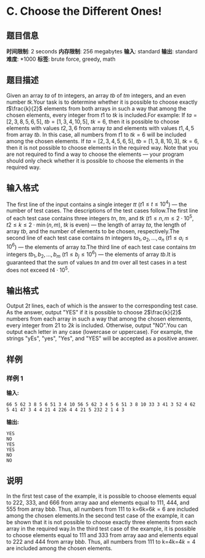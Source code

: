 # C. Choose the Different Ones!

## 题目信息

**时间限制**: 2 seconds
**内存限制**: 256 megabytes
**输入**: standard
**输出**: standard
**难度**: *1000
**标签**: brute force, greedy, math

## 题目描述

Given an array $t$$a$ of $t$$n$ integers, an array $t$$b$ of $t$$m$ integers, and an even number $t$$k$.Your task is to determine whether it is possible to choose exactly $t$$\frac{k}{2}$ elements from both arrays in such a way that among the chosen elements, every integer from $t$$1$ to $t$$k$ is included.For example: If $t$$a=[2, 3, 8, 5, 6, 5]$, $t$$b=[1, 3, 4, 10, 5]$, $t$$k=6$, then it is possible to choose elements with values $t$$2, 3, 6$ from array $t$$a$ and elements with values $t$$1, 4, 5$ from array $t$$b$. In this case, all numbers from $t$$1$ to $t$$k=6$ will be included among the chosen elements. If $t$$a=[2, 3, 4, 5, 6, 5]$, $t$$b=[1, 3, 8, 10, 3]$, $t$$k=6$, then it is not possible to choose elements in the required way. Note that you are not required to find a way to choose the elements — your program should only check whether it is possible to choose the elements in the required way.

## 输入格式

The first line of the input contains a single integer $t$$t$ ($t$$1 \le t \le 10^4$) — the number of test cases. The descriptions of the test cases follow.The first line of each test case contains three integers $t$$n$, $t$$m$, and $t$$k$ ($t$$1 \le n, m \le 2\cdot10^5$, $t$$2 \le k \le 2 \cdot \min(n, m)$, $t$$k$ is even) — the length of array $t$$a$, the length of array $t$$b$, and the number of elements to be chosen, respectively.The second line of each test case contains $t$$n$ integers $t$$a_1, a_2, \dots, a_n$ ($t$$1 \le a_i \le 10^6$) — the elements of array $t$$a$.The third line of each test case contains $t$$m$ integers $t$$b_1, b_2, \dots, b_m$ ($t$$1 \le b_j \le 10^6$) — the elements of array $t$$b$.It is guaranteed that the sum of values $t$$n$ and $t$$m$ over all test cases in a test does not exceed $t$$4 \cdot 10^5$.

## 输出格式

Output $2$$t$ lines, each of which is the answer to the corresponding test case. As the answer, output "YES" if it is possible to choose $2$$\frac{k}{2}$ numbers from each array in such a way that among the chosen elements, every integer from $2$$1$ to $2$$k$ is included. Otherwise, output "NO".You can output each letter in any case (lowercase or uppercase). For example, the strings "yEs", "yes", "Yes", and "YES" will be accepted as a positive answer.

## 样例

### 样例 1

**输入:**
```
66 5 62 3 8 5 6 51 3 4 10 56 5 62 3 4 5 6 51 3 8 10 33 3 41 3 52 4 62 5 41 47 3 4 4 21 4 226 4 4 21 5 232 2 1 4 3
```

**输出:**
```
YES
NO
YES
YES
NO
NO
```

## 说明

In the first test case of the example, it is possible to choose elements equal to 22$2$, 33$3$, and 66$6$ from array aa$a$ and elements equal to 11$1$, 44$4$, and 55$5$ from array bb$b$. Thus, all numbers from 11$1$ to k=6k=6$k=6$ are included among the chosen elements.In the second test case of the example, it can be shown that it is not possible to choose exactly three elements from each array in the required way.In the third test case of the example, it is possible to choose elements equal to 11$1$ and 33$3$ from array aa$a$ and elements equal to 22$2$ and 44$4$ from array bb$b$. Thus, all numbers from 11$1$ to k=4k=4$k=4$ are included among the chosen elements.
